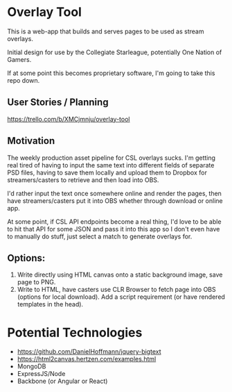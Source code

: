 # Overlay Tool

This is a web-app that builds and serves pages to be used as stream overlays.

Initial design for use by the Collegiate Starleague, potentially One Nation of Gamers.

If at some point this becomes proprietary software, I'm going to take this repo down.

## User Stories / Planning

https://trello.com/b/XMCjmnju/overlay-tool

## Motivation

The weekly production asset pipeline for CSL overlays sucks. I'm getting real tired of having to input the same text into different fields of separate PSD files, having to save them locally and upload them to Dropbox for streamers/casters to retrieve and then load into OBS.

I'd rather input the text once somewhere online and render the pages, then have streamers/casters put it into OBS whether through download or online app.

At some point, if CSL API endpoints become a real thing, I'd love to be able to hit that API for some JSON and pass it into this app so I don't even have to manually do stuff, just select a match to generate overlays for.

## Options:
1. Write directly using HTML canvas onto a static background image, save page to PNG.
2. Write to HTML, have casters use CLR Browser to fetch page into OBS (options for local download). Add a script requirement (or have rendered templates in the head).

# Potential Technologies

* https://github.com/DanielHoffmann/jquery-bigtext
* https://html2canvas.hertzen.com/examples.html
* MongoDB
* ExpressJS/Node
* Backbone (or Angular or React)
